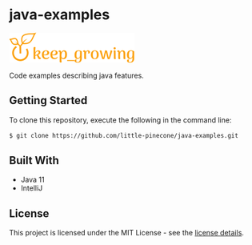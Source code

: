 # java-examples

[![keep growing logo](readme-images/logo_250x60.png)](https://keepgrowing.in)

Code examples describing java features.

## Getting Started

To clone this repository, execute the following in the command line:
```bash
$ git clone https://github.com/little-pinecone/java-examples.git
```

## Built With

* Java 11
* IntelliJ

## License

This project is licensed under the MIT License - see the [license details](https://opensource.org/licenses/MIT).
